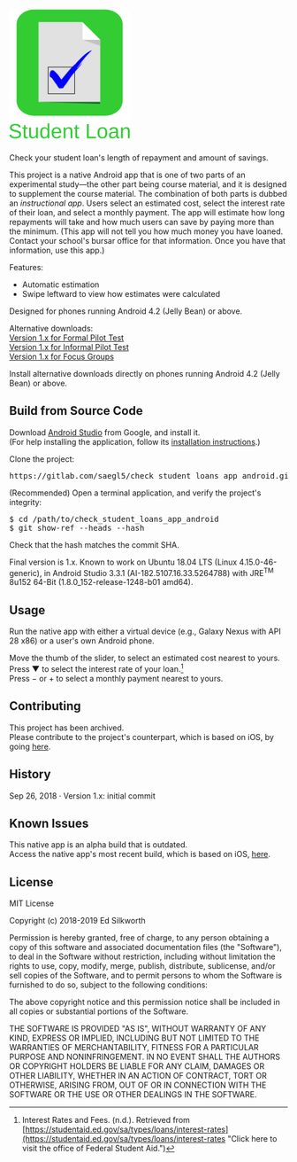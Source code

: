 <snippet>
<content>
 
# ![Alt](/app_icon_and_logo.png "Check Student Loans")

Check your student loan's length of repayment and amount of savings.<p>

This project is a native Android app that is one of two parts of an experimental study&mdash;the other part being course material, and it is designed to supplement the course material.
The combination of both parts is dubbed an *instructional app*. Users select an estimated cost, select the interest rate of their loan, and select a monthly payment. 
The app will estimate how long repayments will take and how much users can save by paying more than the minimum.
(This app will not tell you how much money you have loaned. Contact your school's bursar office for that information. Once you have that information, use this app.)<p>

Features:
* Automatic estimation
* Swipe leftward to view how estimates were calculated

Designed for phones running Android 4.2 (Jelly Bean) or above.<p>

Alternative downloads:<br>
[Version 1.x for Formal Pilot Test](/Archives/formal_pilot_test.apk "Click here to access the download link.")<br>
[Version 1.x for Informal Pilot Test](/Archives/informal_pilot_test.apk "Click here to access the download link.")<br>
[Version 1.x for Focus Groups](/Archives/focus_groups.apk "Click here to access the download link.")<p>

Install alternative downloads directly on phones running Android 4.2 (Jelly Bean) or above.


## Build from Source Code

Download [Android Studio](https://developer.android.com/studio/ "Click here to access the download link.") from Google, and install it.<br>
(For help installing the application, follow its [installation instructions](https://developer.android.com/studio/install "Click here to access the instructions.").)<p>

Clone the project:
<pre>
https://gitlab.com/saegl5/check_student_loans_app_android.git
</pre>

(Recommended) Open a terminal application, and verify the project's integrity:
<pre>
$ cd /path/to/check_student_loans_app_android
$ git show-ref --heads --hash
</pre>
Check that the hash matches the commit SHA.<p>

Final version is 1.x. Known to work on Ubuntu 18.04 LTS (Linux 4.15.0-46-generic), in Android Studio 3.3.1 (AI-182.5107.16.33.5264788) with JRE<sup>TM</sup> 8u152 64-Bit (1.8.0_152-release-1248-b01 amd64).

## Usage

Run the native app with either a virtual device (e.g., Galaxy Nexus with API 28 x86) or a user's own Android phone.<p>

Move the thumb of the slider, to select an estimated cost nearest to yours.<br>
Press &#x25BC; to select the interest rate of your loan.[^1]<br>
Press &minus; or &#43; to select a monthly payment nearest to yours.<p>

## Contributing

This project has been archived.<br>
Please contribute to the project's counterpart, which is based on iOS, by going [here](https://gitlab.com/saegl5/check_student_loans_app_ios "Click here to access the most recent iOS build.").<p>

## History

Sep 26, 2018 &middot; Version 1.x: initial commit

## Known Issues

This native app is an alpha build that is outdated.<br>
Access the native app's most recent build, which is based on iOS, [here](https://gitlab.com/saegl5/check_student_loans_app_ios "Click here to access the most recent build.").<p>


## License

MIT License

Copyright (c) 2018-2019 Ed Silkworth

Permission is hereby granted, free of charge, to any person obtaining a copy
of this software and associated documentation files (the "Software"), to deal
in the Software without restriction, including without limitation the rights
to use, copy, modify, merge, publish, distribute, sublicense, and/or sell
copies of the Software, and to permit persons to whom the Software is
furnished to do so, subject to the following conditions:

The above copyright notice and this permission notice shall be included in all
copies or substantial portions of the Software.

THE SOFTWARE IS PROVIDED "AS IS", WITHOUT WARRANTY OF ANY KIND, EXPRESS OR
IMPLIED, INCLUDING BUT NOT LIMITED TO THE WARRANTIES OF MERCHANTABILITY,
FITNESS FOR A PARTICULAR PURPOSE AND NONINFRINGEMENT. IN NO EVENT SHALL THE
AUTHORS OR COPYRIGHT HOLDERS BE LIABLE FOR ANY CLAIM, DAMAGES OR OTHER
LIABILITY, WHETHER IN AN ACTION OF CONTRACT, TORT OR OTHERWISE, ARISING FROM,
OUT OF OR IN CONNECTION WITH THE SOFTWARE OR THE USE OR OTHER DEALINGS IN THE
SOFTWARE.

[^1]: Interest Rates and Fees. (n.d.). Retrieved from [https://studentaid.ed.gov/sa/types/loans/interest-rates](https://studentaid.ed.gov/sa/types/loans/interest-rates "Click here to visit the office of Federal Student Aid.")


</content>
</snippet>
